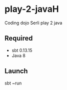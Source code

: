 # play-2-javaH
Coding dojo Serli play 2 java 
## Required  
 - sbt 0.13.15
 - Java 8 
## Launch
sbt
~run 
